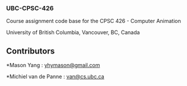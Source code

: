 ### UBC-CPSC-426
Course assignment code base for the CPSC 426 - Computer Animation 

University of British Columbia, Vancouver, BC, Canada
## Contributors
*Mason Yang : yhymason@gmail.com

*Michiel van de Panne : van@cs.ubc.ca
